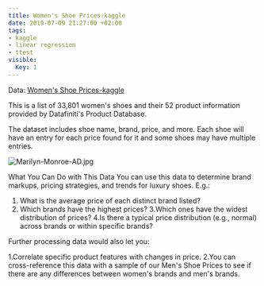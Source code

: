 ```yaml
---
title: Women's Shoe Prices-kaggle
date: 2019-07-09 21:27:00 +02:00
tags:
- kaggle
- linear regression
- ttest
visible:
  Key: 1
---
```


Data: [Women's Shoe Prices-kaggle](https://github.com/gowthamsharma/myblog---finpy.org/blob/gh-pages/uploads/womens-shoes-prices.zip)

This is a list of 33,801 women's shoes and their 52 product information provided by Datafiniti's Product Database.

The dataset includes shoe name, brand, price, and more. Each shoe will have an entry for each price found for it and some shoes may have multiple entries.

![Marilyn-Monroe-AD.jpg](/uploads/Marilyn-Monroe-AD.jpg)

What You Can Do with This Data
You can use this data to determine brand markups, pricing strategies, and trends for luxury shoes. E.g.:

1. What is the average price of each distinct brand listed?
2. Which brands have the highest prices?
3.Which ones have the widest distribution of prices?
4.Is there a typical price distribution (e.g., normal) across brands or within specific brands?

Further processing data would also let you:

1.Correlate specific product features with changes in price.
2.You can cross-reference this data with a sample of our Men's Shoe Prices to see if there are any differences between women's brands and men's brands.

